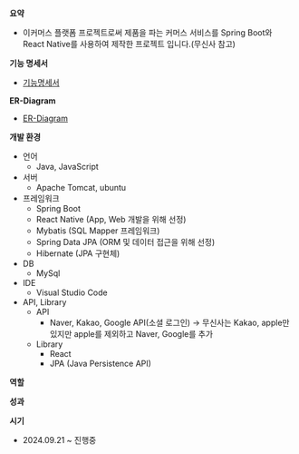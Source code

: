 **요약**

- 이커머스 플랫폼 프로젝트로써 제품을 파는 커머스 서비스를 Spring Boot와 React Native를 사용하여 제작한 프로젝트 입니다.(무신사 참고)

**기능 명세서**

- [기능명세서](https://perfect-angora-dd5.notion.site/10b0ab630964802ca7c7dd1a4b5b7a90?v=8f270b54093f4a05837ca60a7d37740e&pvs=4)

**ER-Diagram**

- [ER-Diagram](https://www.erdcloud.com/d/tWmM7hzXCEuK23qc5)

**개발 환경**

- 언어
    - Java, JavaScript
- 서버
    - Apache Tomcat, ubuntu
- 프레임워크
    - Spring Boot
    - React Native (App, Web 개발을 위해 선정)
    - Mybatis (SQL Mapper 프레임워크)
    - Spring Data JPA (ORM 및 데이터 접근을 위해 선정)
    - Hibernate (JPA 구현체)
- DB
    - MySql
- IDE
    - Visual Studio Code
- API, Library
    - API
        - Naver, Kakao, Google API(소셜 로그인) → 무신사는 Kakao, apple만 있지만 apple를 제외하고 Naver, Google를 추가
    - Library
        - React
        - JPA (Java Persistence API)

**역할**

**성과**

**시기**

- 2024.09.21 ~ 진행중
